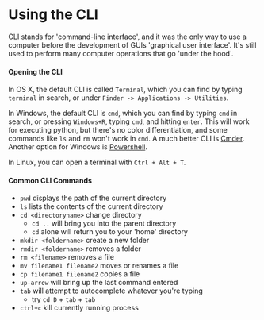 # Using the CLI

CLI stands for 'command-line interface', and it was the only way to use a computer before the development of GUIs 'graphical user interface'. It's still used to perform many computer operations that go 'under the hood'.

#### Opening the CLI

In OS X, the default CLI is called `Terminal`, which you can find by typing `terminal` in search, or under `Finder -> Applications -> Utilities`.

In Windows, the default CLI is `cmd`, which you can find by typing `cmd` in search, or pressing `Windows+R`, typing `cmd`, and hitting `enter`. This will work for executing python, but there's no color differentiation, and some commands like `ls` and `rm` won't work in `cmd`. A much better CLI is [Cmder](http://cmder.net/). Another option for Windows is [Powershell](https://msdn.microsoft.com/en-us/powershell/scripting/setup/installing-windows-powershell).

In Linux, you can open a terminal with `Ctrl + Alt + T`.

#### Common CLI Commands

- `pwd` displays the path of the current directory
- `ls` lists the contents of the current directory
- `cd <directoryname>` change directory
    - `cd ..` will bring you into the parent directory
    - `cd` alone will return you to your 'home' directory
- `mkdir <foldername>` create a new folder 
- `rmdir <foldername>` removes a folder
- `rm <filename>` removes a file
- `mv filename1 filename2` moves or renames a file
- `cp filename1 filename2` copies a file
- `up-arrow` will bring up the last command entered
- `tab` will attempt to autocomplete whatever you're typing
    - try `cd D` + `tab` + `tab`
- `ctrl+c` kill currently running process